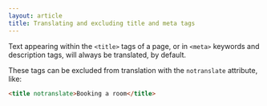 ```yaml
---
layout: article
title: Translating and excluding title and meta tags
---
```


Text appearing within the `<title>` tags of a page, or in `<meta>` keywords and description tags, will always be translated, by default. 

These tags can be excluded from translation with the `notranslate` attribute, like:  

~~~html
<title notranslate>Booking a room</title>
~~~

